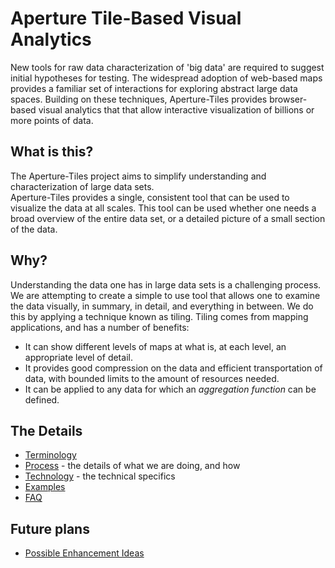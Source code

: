 # Aperture Tile-Based Visual Analytics

New tools for raw data characterization of 'big data' are required to suggest initial hypotheses
for testing.  The widespread adoption of web-based maps provides a familiar set of interactions 
for exploring abstract large data spaces.  Building on these techniques, Aperture-Tiles provides 
browser-based visual analytics that that allow interactive visualization of billions or more 
points of data.

## What is this?
The Aperture-Tiles project aims to simplify understanding and characterization of large data sets.  
Aperture-Tiles provides a single, consistent tool that can be used to visualize the data at all 
scales.  This tool can be used whether one needs a broad overview of the entire data set, or a 
detailed picture of a small section of the data.

## Why?
Understanding the data one has in large data sets is a challenging process.  We are attempting to 
create a simple to use tool that allows one to examine the data visually, in summary, in detail, 
and everything in between.  We do this by applying a technique known as tiling.  Tiling comes from
mapping applications, and has a number of benefits:
* It can show different levels of maps at what is, at each level, an appropriate level of detail.
* It provides good compression on the data and efficient transportation of data, with bounded limits 
  to the amount of resources needed.
* It can be applied to any data for which an *aggregation function* can be defined.

## The Details
* [Terminology](../../wiki/Terminology)
* [Process](../../wiki/Process) - the details of what we are doing, and how
* [Technology](../../wiki/Technology) - the technical specifics
* [Examples](../../wiki/Examples)
* [FAQ](../../wiki/FAQ)

## Future plans
* [Possible Enhancement Ideas](../../wiki/Enhancements)

